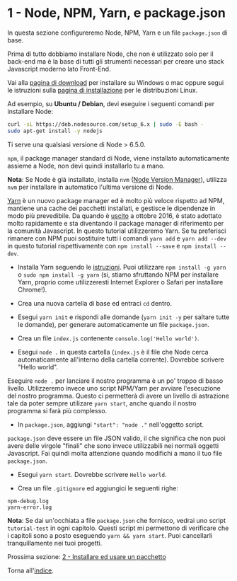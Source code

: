 # 1 - Node, NPM, Yarn, e package.json

In questa sezione configureremo Node, NPM, Yarn e un file `package.json` di base.

Prima di tutto dobbiamo installare Node, che non è utilizzato solo per il back-end ma è la base di tutti gli strumenti necessari per creare uno stack Javascript moderno lato Front-End.

Vai alla [pagina di download](https://nodejs.org/en/download/current/) per installare su Windows o mac oppure segui le istruzioni sulla [pagina di installazione](https://nodejs.org/en/download/package-manager/) per le distribuzioni Linux.


Ad esempio, su **Ubuntu / Debian**, devi eseguire i seguenti comandi per installare Node:

```bash
curl -sL https://deb.nodesource.com/setup_6.x | sudo -E bash -
sudo apt-get install -y nodejs
```
Ti serve una qualsiasi versione di Node > 6.5.0.

`npm`, il package manager standard di Node, viene installato automaticamente assieme a Node, non devi quindi installarlo tu a mano.

**Nota**: Se Node è già installato, installa `nvm` ([Node Version Manager](https://github.com/creationix/nvm)), utilizza `nvm` per installare in automatico l'ultima versione di Node.

[Yarn](https://yarnpkg.com/) è un nuovo package manager ed è molto più veloce rispetto ad NPM, mantiene una cache dei pacchetti installati, e gestisce le dipendenze in modo più prevedibile. Da quando è [uscito](https://code.facebook.com/posts/1840075619545360) a ottobre 2016, è stato adottato molto rapidamente e sta diventando il package manager di riferimento per la comunità Javascript. In questo tutorial utilizzeremo Yarn. Se tu preferisci rimanere con NPM puoi sostituire tutti i comandi `yarn add` e `yarn add --dev` in questo tutorial rispettivamente con `npm install --save` e `npm install --dev`.

- Installa Yarn seguendo le [istruzioni](https://yarnpkg.com/en/docs/install). Puoi utilizzare `npm install -g yarn` o `sudo npm install -g yarn` (si, stiamo sfruttando NPM per installare Yarn, proprio come utilizzeresti Internet Explorer o Safari per installare Chrome!).

- Crea una nuova cartella di base ed entraci `cd` dentro.
- Esegui `yarn init` e rispondi alle domande (`yarn init -y` per saltare tutte le domande), per generare automaticamente un file `package.json`.
- Crea un file `index.js` contenente `console.log('Hello world')`.
- Esegui `node .` in questa cartella (`index.js` è il file che Node cerca automaticamente all'interno della cartella corrente). Dovrebbe scrivere "Hello world".

Eseguire `node .` per lanciare il nostro programma è un po' troppo di basso livello. Utilizzeremo invece uno script NPM/Yarn per avviare l'esecuzione del nostro programma. Questo ci permetterà di avere un livello di astrazione tale da poter sempre utilizare `yarn start`, anche quando il nostro programma si farà più complesso.

- In `package.json`, aggiungi `"start": "node ."` nell'oggetto script.

`package.json` deve essere un file JSON valido, il che significa che non puoi avere delle virgole "finali" che sono invece utilizzabili nei normali oggetti Javascript. Fai quindi molta attenzione quando modifichi a mano il tuo file `package.json`.

- Esegui `yarn start`. Dovrebbe scrivere `Hello world`.

- Crea un file `.gitignore` ed aggiungici le seguenti righe:

```
npm-debug.log
yarn-error.log
```

**Nota**: Se dai un'occhiata a file `package.json` che fornisco, vedrai uno script `tutorial-test` in ogni capitolo. Questi script mi permettono di verificare che i capitoli sono a posto eseguendo `yarn && yarn start`. Puoi cancellarli tranquillamente nei tuoi progetti.

Prossima sezione: [2 - Installare ed usare un pacchetto](/tutorial/2-packages)

Torna all'[indice](https://github.com/fbertone/js-stack-from-scratch).
